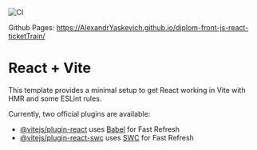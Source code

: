 
![CI](https://github.com/<AlexandrYaskevich>/<https://github.com/AlexandrYaskevich/diplom-front-js-react-ticketTrain>/actions/workflows/web.yml/badge.svg)


Github Pages: https://AlexandrYaskevich.github.io/diplom-front-js-react-ticketTrain/
# React + Vite

This template provides a minimal setup to get React working in Vite with HMR and some ESLint rules.

Currently, two official plugins are available:

- [@vitejs/plugin-react](https://github.com/vitejs/vite-plugin-react/blob/main/packages/plugin-react/README.md) uses [Babel](https://babeljs.io/) for Fast Refresh
- [@vitejs/plugin-react-swc](https://github.com/vitejs/vite-plugin-react-swc) uses [SWC](https://swc.rs/) for Fast Refresh
